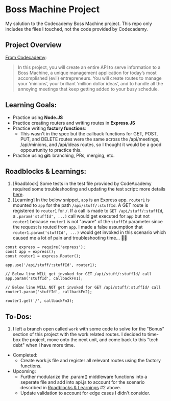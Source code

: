 # Boss Machine Project
My solution to the Codecademy Boss Machine project. This repo only includes the files I touched, not the code provided by Codecademy.

## Project Overview
[From Codecademy](https://www.codecademy.com/journeys/back-end-engineer/paths/becj-22-back-end-development/tracks/becp-22-build-a-back-end-with-express-js/modules/wdcp-22-boss-machine-0c8ce2d6-418b-487f-857f-49771b21894a/informationals/bapi-p4-boss-machine):
> In this project, you will create an entire API to serve information to a Boss Machine, a unique management application for today’s most accomplished (evil) entrepreneurs. You will create routes to manage your ‘minions’, your brilliant ‘million dollar ideas’, and to handle all the annoying meetings that keep getting added to your busy schedule.

## Learning Goals:
- Practice using **Node.JS**
- Practice creating routers and writing routes in **Express.JS**
- Practice writing **factory functions**:
  - This wasn't in the spec but the callback functions for GET, POST, PUT, and DELETE routes were the same across the /api/meetings, /api/minions, and /api/ideas routes, so I thought it would be a good oppourtunity to practice this.
- Practice using **git**: branching, PRs, merging, etc.

## Roadblocks & Learnings:
1. \[Roadblock\] Some tests in the test file provided by CodeAcademy required some troubleshooting and updating the test script: more details [here](https://discuss.codecademy.com/t/boss-machine-post-api-meetings-test-failures-fix/840420).
2. \[Learning\] In the below snippet, `app` is an Express app. `router1` is mounted to `app` for the path `/api/stuff/:stuffId`. A GET route is registered to `router1` for `/`. If a call is made to `GET /api/stuff/:stuffId`, a `.param('stuffId', ...)` call would get executed for `app` but not `router1` because `router1` is not "aware" of the `stuffId` parameter since the request is routed from `app`. I made a false assumption that `router1.param('stuffId', ...)` would get invoked in this scenario which caused me a lot of pain and troubleshooting time... 🤦🏻
``` JS
const express = require('express');
const app = express();
const router1 = express.Router();

app.use('/api/stuff/:stuffId', router1);

// Below line WILL get invoked for GET /api/stuff/:stuffId/ call
app.param('stuffId', callbackFn1);

// Below line WILL NOT get invoked for GET /api/stuff/:stuffId/ call
router1.param('stuffId', callbackFn2);

router1.get('/', callbackFn3);
```

## To-Dos:
1. I left a branch open called `work` with some code to solve for the "Bonus" section of this project with the work related routes. I decided to time-box the project, move onto the next unit, and come back to this "tech debt" when I have more time.
  - Completed: 
    - Create work.js file and register all relevant routes using the factory functions.
  - Upcoming:
    - Further modularize the .param() middleware functions into a seperate file and add into api.js to account for the scenario described in [Roadblocks & Learnings](#roadblocks--learnings) #2 above.
    - Update validation to account for edge cases I didn't consider.